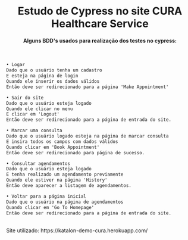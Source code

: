 <h1 align="center">
<br> Estudo de Cypress no site CURA Healthcare Service
</h1>

<h4 align="center">
  Alguns BDD's usados para realização dos testes no cypress:
</h4>
<br> 



```diff
• Logar
Dado que o usuário tenha um cadastro
E esteja na página de login
Quando ele inserir os dados válidos
Então deve ser redirecionado para a página 'Make Appointment'

• Sair do site
Dado que o usuário esteja logado
Quando ele clicar no menu
E clicar em 'Logout'
Então deve ser redirecionado para a página de entrada do site.

• Marcar uma consulta
Dado que o usuário logado esteja na página de marcar consulta
E insira todos os campos com dados válidos
Quando clicar em 'Book Appointment'
Então deve ser redirecionado para página de sucesso.

• Consultar agendamentos
Dado que o usuário esteja logado 
E tenha realizado um agendamento previamente
Quando ele estiver na página 'History'
Então deve aparecer a listagem de agendamentos.

• Voltar para a página inicial
Dado que o usuário na página de agendamentos
Quando clicar em 'Go To Homepage'
Então deve ser redirecionado para a página de entrada do site.

```
<br>
Site utilizado: https://katalon-demo-cura.herokuapp.com/
<h1>

